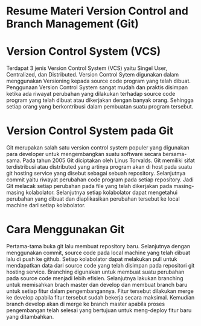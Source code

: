 # Resume Materi Version Control and Branch Management (Git) #

# Version Control System (VCS) #

Terdapat 3 jenis Version Control System (VCS) yaitu Singel User, Centralized, dan Distributed. Version Control Sytem digunakan dalam menggunakan Versioning kepada source code program yang telah dibuat. Penggunaan Version Control System sangat mudah dan praktis disimpan ketika ada riwayat perubahan yang dilakukan terhadap source code program yang telah dibuat atau dikerjakan dengan banyak orang. Sehingga setiap orang yang berkontribusi dalam pembuatan suatu program tersebut.

# Version Control System pada Git #

Git merupakan salah satu version control system populer yang digunakan para developer untuk mengembangkan suatu software secara bersama-sama. Pada tahun 2005 Git diciptakan oleh Linus Torvalds. Git memiliki sifat terdistribusi atau distributed yang artinya program akan di host pada suatu git hosting service yang disebut sebagai sebuah repository. Selanjutnya commit yaitu riwayat perubahan code program pada setiap repository. Jadi Git melacak setiap perubahan pada file yang telah dikerjakan pada masing-masing kolabolator. Selanjutnya setiap kolabolator dapat mengetahui perubahan yang dibuat dan diaplikasikan perubahan tersebut ke local machine dari setiap kolabolator. 

# Cara Menggunakan Git #

Pertama-tama buka git lalu membuat repository baru. Selanjutnya dengan menggunakan commit, source code pada local machine yang telah dibuat lalu di push ke github. Setiap kolabolator dapat melakukan pull untuk mendapatkan data dari source code  yang telah disimpan pada repositori git hosting service. Branching digunakan untuk membuat suatu perubahan pada source code menjadi lebih efisien. Selanjutnya lakukan branching untuk memisahkan brach master dan develop dan membuat branch baru untuk setiap fitur dalam pengembangannya. Fitur tersebut dilakukan merge ke develop apabila fitur tersebut sudah bekerja secara maksimal. Kemudian branch develop akan di merge ke branch master apabila proses pengembangan telah selesai yang bertujuan untuk meng-deploy fitur baru yang ditambahkan.
